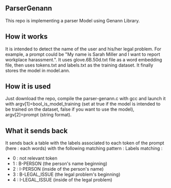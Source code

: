 ## ParserGenann

This repo is implementing a parser Model using Genann Library.

## How it works

It is intended to detect the name of the user and his/her legal problem. For example, a prompt could be "My name is Sarah Miller and I want to report workplace harassment.".
It uses glove.6B.50d.txt file as a word embedding file, then uses tokens.txt and labels.txt as the training dataset. It finally stores the model in model.ann.

## How it is used

Just download the repo, compile the parser-genann.c with gcc and launch it with argv[1]=bool_is_model_training (set at true if the model is intended to be trained on the dataset, false if you want to use the model), argv[2]=prompt (string format).

## What it sends back

It sends back a table with the labels associated to each token of the prompt (here : each words) with the following matching pattern :
Labels matching :
 - 0 : not relevant token
 - 1 : B-PERSON (the person's name beginning)
 - 2 : I-PERSON (inside of the person's name)
 - 3 : B-LEGAL_ISSUE (the legal problem's beginning)
 - 4 : I-LEGAL_ISSUE (inside of the legal problem)
